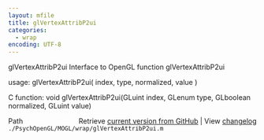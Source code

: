 ```yaml
---
layout: mfile
title: glVertexAttribP2ui
categories:
  - wrap
encoding: UTF-8
---
```


glVertexAttribP2ui  Interface to OpenGL function glVertexAttribP2ui  

usage:  glVertexAttribP2ui( index, type, normalized, value )  

C function:  void glVertexAttribP2ui(GLuint index, GLenum type, GLboolean normalized, GLuint value)  


<div class="code_header" style="text-align:right;">
  <span style="float:left;">Path&nbsp;&nbsp;</span> <span class="counter">Retrieve <a href=
  "https://raw.github.com/Psychtoolbox-3/Psychtoolbox-3/beta/./PsychOpenGL/MOGL/wrap/glVertexAttribP2ui.m">current version from GitHub</a> | View <a href=
  "https://github.com/Psychtoolbox-3/Psychtoolbox-3/commits/beta/./PsychOpenGL/MOGL/wrap/glVertexAttribP2ui.m">changelog</a></span>
</div>
<div class="code">
  <code>./PsychOpenGL/MOGL/wrap/glVertexAttribP2ui.m</code>
</div>
